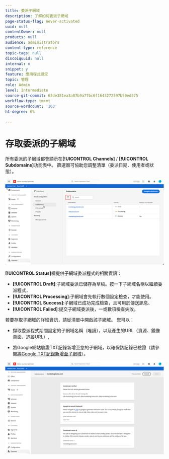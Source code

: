 ```yaml
---
title: 委派子網域
description: 了解如何委派子網域
page-status-flag: never-activated
uuid: null
contentOwner: null
products: null
audience: administrators
content-type: reference
topic-tags: null
discoiquuid: null
internal: n
snippet: y
feature: 應用程式設定
topic: 管理
role: Admin
level: Intermediate
source-git-commit: 63de381ea3a87b9a77bc6f1643272597b50ed575
workflow-type: tm+mt
source-wordcount: '163'
ht-degree: 6%

---
```



# 存取委派的子網域

所有委派的子網域都會顯示在&#x200B;**[!UICONTROL Channels]** / **[!UICONTROL Subdomains]**&#x200B;功能表中。 篩選器可協助您調整清單（委派日期、使用者或狀態）。

![](../assets/subdomain-list.png)

**[!UICONTROL Status]**&#x200B;欄提供子網域委派程式的相關資訊：

* **[!UICONTROL Draft]**:子網域委派已儲存為草稿。按一下子網域名稱以繼續委派程式，
* **[!UICONTROL Processing]**:子網域會先執行數個設定檢查，才能使用。
* **[!UICONTROL Success]**:子網域已成功完成檢查，且可用於傳送訊息、
* **[!UICONTROL Failed]**:提交子網域委派後，一或數項檢查失敗。

若要存取子網域的詳細資訊，請從清單中開啟該子網域。 您可以：

* 擷取委派程式期間設定的子網域名稱（唯讀），以及產生的URL（資源、鏡像頁面、追蹤URL）,

* 將Google網站驗證TXT記錄新增至您的子網域，以確保該記錄已驗證（請參閱[將Google TXT記錄新增至子網域](google-txt.md)）。

![](../assets/subdomain-delegated.png)
